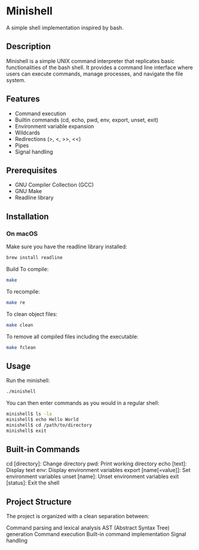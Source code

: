# Minishell

A simple shell implementation inspired by bash.

## Description

Minishell is a simple UNIX command interpreter that replicates basic functionalities of the bash shell. It provides a command line interface where users can execute commands, manage processes, and navigate the file system.

## Features

- Command execution
- Builtin commands (cd, echo, pwd, env, export, unset, exit)
- Environment variable expansion
- Wildcards
- Redirections (>, <, >>, <<)
- Pipes
- Signal handling

## Prerequisites

- GNU Compiler Collection (GCC)
- GNU Make
- Readline library

## Installation

### On macOS

Make sure you have the readline library installed:

```bash
brew install readline
```

Build
To compile:
```bash
make
```

To recompile:
```bash
make re
```

To clean object files:
```bash
make clean
```

To remove all compiled files including the executable:
```bash
make fclean
```

## Usage

Run the minishell:
```bash
./minishell
```

You can then enter commands as you would in a regular shell:
```bash
minishell$ ls -la
minishell$ echo Hello World
minishell$ cd /path/to/directory
minishell$ exit
```


## Built-in Commands
cd [directory]: Change directory
pwd: Print working directory
echo [text]: Display text
env: Display environment variables
export [name[=value]]: Set environment variables
unset [name]: Unset environment variables
exit [status]: Exit the shell

## Project Structure
The project is organized with a clean separation between:

Command parsing and lexical analysis
AST (Abstract Syntax Tree) generation
Command execution
Built-in command implementation
Signal handling